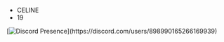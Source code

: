 - CELINE
- 19

[![Discord Presence](https://lanyard-profile-readme.vercel.app/api/898990165266169939?theme=dark&bg=000000&animated=false&hideDiscrim=true&borderRadius=30px&idleMessage=Chillin%20Just%20Chillin...)](https://discord.com/users/898990165266169939)
